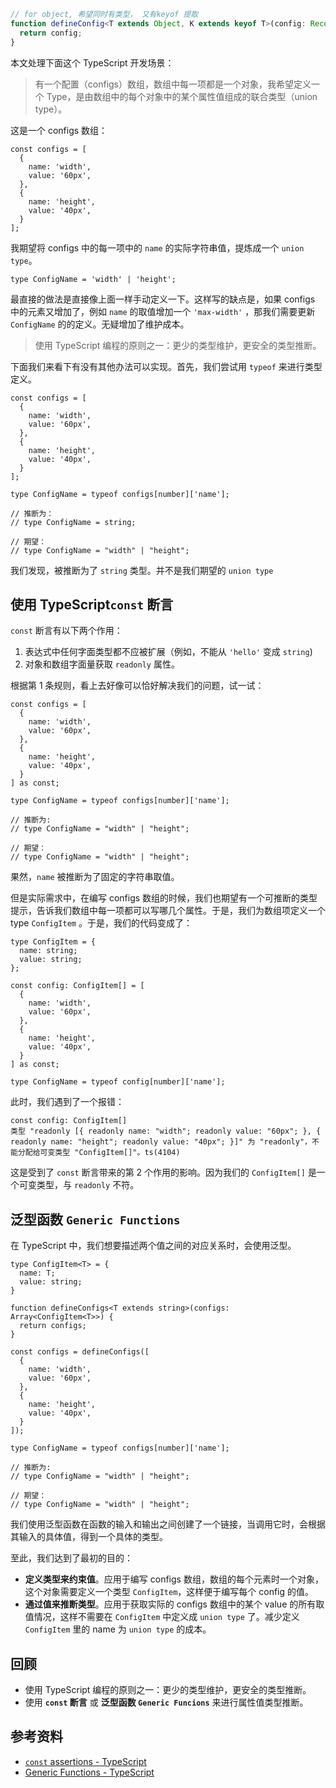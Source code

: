 ```ts
// for object, 希望同时有类型， 又有keyof 提取
function defineConfig<T extends Object, K extends keyof T>(config: Record<K, ITiddlerConfig>) {
  return config;
}
```

本文处理下面这个 TypeScript 开发场景：

> 有一个配置（configs）数组，数组中每一项都是一个对象，我希望定义一个 Type，是由数组中的每个对象中的某个属性值组成的联合类型（union type）。

这是一个 configs 数组：

```
const configs = [
  {
    name: 'width',
    value: '60px',
  },
  {
    name: 'height',
    value: '40px',
  }
];
```

我期望将 configs 中的每一项中的 `name` 的实际字符串值，提炼成一个 `union type`。

```
type ConfigName = 'width' | 'height';
```

最直接的做法是直接像上面一样手动定义一下。这样写的缺点是，如果 configs 中的元素又增加了，例如 `name` 的取值增加一个 `'max-width'` ，那我们需要更新 `ConfigName` 的的定义。无疑增加了维护成本。

> 使用 TypeScript 编程的原则之一：更少的类型维护，更安全的类型推断。

下面我们来看下有没有其他办法可以实现。首先，我们尝试用 `typeof` 来进行类型定义。

```
const configs = [
  {
    name: 'width',
    value: '60px',
  },
  {
    name: 'height',
    value: '40px',
  }
];

type ConfigName = typeof configs[number]['name'];

// 推断为：
// type ConfigName = string;

// 期望：
// type ConfigName = "width" | "height";
```

我们发现，被推断为了 `string` 类型。并不是我们期望的 `union type`

## 使用 TypeScript`const` 断言

`const` 断言有以下两个作用：

1. 表达式中任何字面类型都不应被扩展（例如，不能从 `'hello'` 变成 `string`)
2. 对象和数组字面量获取 `readonly` 属性。

根据第 1 条规则，看上去好像可以恰好解决我们的问题，试一试：

```
const configs = [
  {
    name: 'width',
    value: '60px',
  },
  {
    name: 'height',
    value: '40px',
  }
] as const;

type ConfigName = typeof configs[number]['name'];

// 推断为:
// type ConfigName = "width" | "height";

// 期望：
// type ConfigName = "width" | "height";
```

果然，`name` 被推断为了固定的字符串取值。

但是实际需求中，在编写 configs 数组的时候，我们也期望有一个可推断的类型提示，告诉我们数组中每一项都可以写哪几个属性。于是，我们为数组项定义一个 type `ConfigItem` 。于是，我们的代码变成了：

```
type ConfigItem = {
  name: string;
  value: string;
};

const config: ConfigItem[] = [
  {
    name: 'width',
    value: '60px',
  },
  {
    name: 'height',
    value: '40px',
  }
] as const;

type ConfigName = typeof config[number]['name'];
```

此时，我们遇到了一个报错：

```
const config: ConfigItem[]
类型 "readonly [{ readonly name: "width"; readonly value: "60px"; }, { readonly name: "height"; readonly value: "40px"; }]" 为 "readonly"，不能分配给可变类型 "ConfigItem[]"。ts(4104)
```

这是受到了 `const` 断言带来的第 2 个作用的影响。因为我们的 `ConfigItem[]` 是一个可变类型，与 `readonly` 不符。

## 泛型函数 **`Generic Functions`**

在 TypeScript 中，我们想要描述两个值之间的对应关系时，会使用泛型。

```
type ConfigItem<T> = {
  name: T;
  value: string;
}

function defineConfigs<T extends string>(configs: Array<ConfigItem<T>>) {
  return configs;
}

const configs = defineConfigs([
  {
    name: 'width',
    value: '60px',
  },
  {
    name: 'height',
    value: '40px',
  }
]);

type ConfigName = typeof configs[number]['name'];

// 推断为:
// type ConfigName = "width" | "height";

// 期望：
// type ConfigName = "width" | "height";
```

我们使用泛型函数在函数的输入和输出之间创建了一个链接，当调用它时，会根据其输入的具体值，得到一个具体的类型。

至此，我们达到了最初的目的：

* **定义类型来约束值**。应用于编写 configs 数组，数组的每个元素时一个对象，这个对象需要定义一个类型 `ConfigItem`，这样便于编写每个 config 的值。
* **通过值来推断类型**。应用于获取实际的 configs 数组中的某个 value 的所有取值情况，这样不需要在 `ConfigItem` 中定义成 `union type` 了。减少定义 `ConfigItem` 里的 name 为 `union type` 的成本。

## 回顾

* 使用 TypeScript 编程的原则之一：更少的类型维护，更安全的类型推断。
* 使用 **`const` 断言** 或 **泛型函数 `Generic Funcions`** 来进行属性值类型推断。

## 参考资料

* [`const` assertions - TypeScript](https://www.typescriptlang.org/docs/handbook/release-notes/typescript-3-4.html#const-assertions)
  <!-- -->
* [Generic Functions - TypeScript](https://www.typescriptlang.org/docs/handbook/2/functions.html#generic-functions)
  <!-- -->
